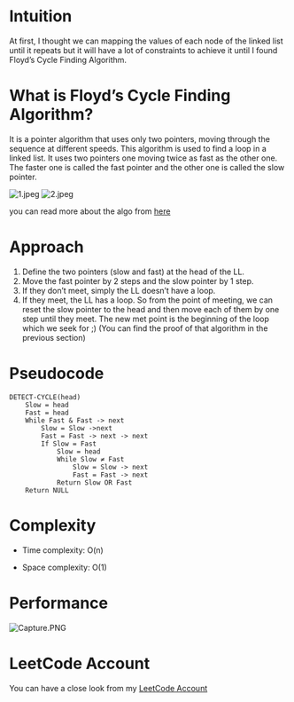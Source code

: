 # Intuition
At first, I thought we can mapping the values of each node of the linked list until it repeats but it will have a lot of constraints to achieve it until I found Floyd’s Cycle Finding Algorithm.

# What is Floyd’s Cycle Finding Algorithm?
It is a pointer algorithm that uses only two pointers, moving through the sequence at different speeds. This algorithm is used to find a loop in a linked list. It uses two pointers one moving twice as fast as the other one. The faster one is called the fast pointer and the other one is called the slow pointer.

![1.jpeg](https://assets.leetcode.com/users/images/c9b159a2-8bec-4129-a17b-9f2575cc13a7_1678413310.2222655.jpeg)
![2.jpeg](https://assets.leetcode.com/users/images/734c31af-0a21-4014-8fbb-b301a6986a81_1678413334.8628674.jpeg)

you can read more about the algo from [here](https://www.geeksforgeeks.org/floyds-cycle-finding-algorithm/)

# Approach
1. Define the two pointers (slow and fast) at the head of the LL.
2. Move the fast pointer by 2 steps and the slow pointer by 1 step.
3. If they don’t meet, simply the LL doesn’t have a loop.
4. If they meet, the LL has a loop. So from the point of meeting, we can reset the slow pointer to the head and then move each of them by one step until they meet. The new met point is the beginning of the loop which we seek for ;)
	(You can find the proof of that algorithm in the previous section)

# Pseudocode
```
DETECT-CYCLE(head)
	Slow = head
	Fast = head
	While Fast & Fast -> next
		Slow = Slow ->next
		Fast = Fast -> next -> next
		If Slow = Fast
            Slow = head
            While Slow ≠ Fast
                Slow = Slow -> next
                Fast = Fast -> next
            Return Slow OR Fast
	Return NULL
```

# Complexity
- Time complexity: O(n)

- Space complexity: O(1)

# Performance 

![Capture.PNG](https://assets.leetcode.com/users/images/bb52f9df-ae6e-43bd-bb52-f7642b8e9ec7_1678413850.063016.png)

# LeetCode Account
You can have a close look from my [LeetCode Account](https://leetcode.com/problems/linked-list-cycle-ii/solutions/3278325/easy-solution-with-algo-explanation-beats-99-38/)
